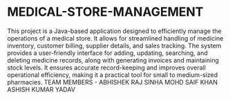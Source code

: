 # MEDICAL-STORE-MANAGEMENT
This project is a Java-based application designed to efficiently manage the operations of a medical store. It allows for streamlined handling of medicine inventory, customer billing, supplier details, and sales tracking. The system provides a user-friendly interface for adding, updating, searching, and deleting medicine records, along with generating invoices and maintaining stock levels. It ensures accurate record-keeping and improves overall operational efficiency, making it a practical tool for small to medium-sized pharmacies.
TEAM MEMBERS - ABHISHEK RAJ SINHA
               MOHD SAIF KHAN
               ASHISH KUMAR YADAV
               
